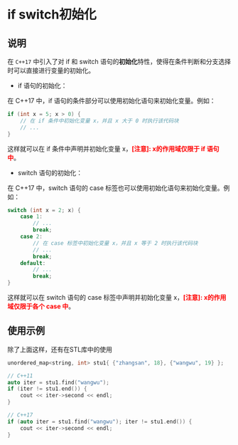# if switch初始化
## 说明
在 `C++17` 中引入了对 if 和 switch 语句的**初始化**特性，使得在条件判断和分支选择时可以直接进行变量的初始化。

- if 语句的初始化：

在 C++17 中，if 语句的条件部分可以使用初始化语句来初始化变量。例如：

```C++
if (int x = 5; x > 0) {
    // 在 if 条件中初始化变量 x，并且 x 大于 0 时执行该代码块
    // ...
}
```

这样就可以在 if 条件中声明并初始化变量 x，<b style="color:red">[注意]: x的作用域仅限于 if 语句中</b>。

- switch 语句的初始化：
 
在 C++17 中，switch 语句的 case 标签也可以使用初始化语句来初始化变量。例如：

```C++
switch (int x = 2; x) {
    case 1:
        // ...
        break;
    case 2:
        // 在 case 标签中初始化变量 x，并且 x 等于 2 时执行该代码块
        // ...
        break;
    default:
        // ...
        break;
}
```
这样就可以在 switch 语句的 case 标签中声明并初始化变量 x，<b style="color:red">[注意]: x的作用域仅限于各个 case 中</b>。

## 使用示例

除了上面这样，还有在STL库中的使用

```C++
unordered_map<string, int> stu1{ {"zhangsan", 18}, {"wangwu", 19} };

// C++11
auto iter = stu1.find("wangwu");
if (iter != stu1.end()) {
	cout << iter->second << endl;
}

// C++17
if (auto iter = stu1.find("wangwu"); iter != stu1.end()) {
	cout << iter->second << endl;
}
```
